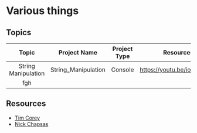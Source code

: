 # Various things

## Topics

|Topic|Project Name|Project Type|Resource(s)|Topic Category|External Libs/Packages|
| :--: | :--: | :--: | :--: | :--: | :--: |
|   String Manipulation   | String_Manipulation |   Console   | https://youtu.be/ioi__WRETk4 | General Usage | N/A |
|   fgh   |      |      |      |      |      |

## Resources

- [Tim Corey](https://www.youtube.com/channel/UC-ptWR16ITQyYOglXyQmpzw) 
- [Nick Chapsas](https://www.youtube.com/channel/UCrkPsvLGln62OMZRO6K-llg)


